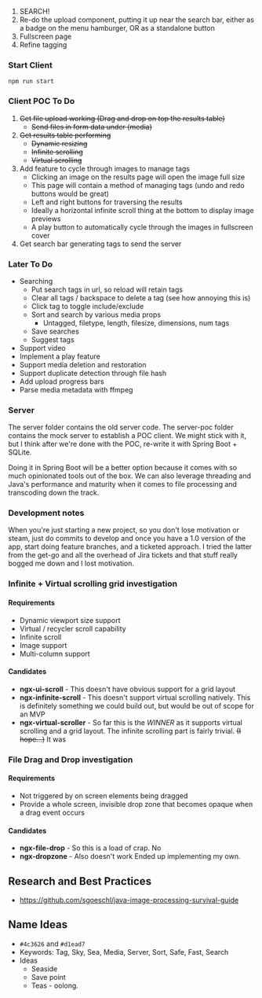 1. SEARCH!
3. Re-do the upload component, putting it up near the search bar, either as a badge on the menu hamburger, OR as a standalone button
4. Fullscreen page
5. Refine tagging

### Start Client
`npm run start`

### Client POC To Do
1. ~~Get file upload working (Drag and drop on top the results table)~~
    - ~~Send files in form data under (media)~~
2. ~~Get results table performing~~
    - ~~Dynamic resizing~~
    - ~~Infinite scrolling~~
    - ~~Virtual scrolling~~
3. Add feature to cycle through images to manage tags
   - Clicking an image on the results page will open the image full size
   - This page will contain a method of managing tags (undo and redo buttons would be great)
   - Left and right buttons for traversing the results
   - Ideally a horizontal infinite scroll thing at the bottom to display image previews
   - A play button to automatically cycle through the images in fullscreen cover
4. Get search bar generating tags to send the server

### Later To Do
- Searching
  - Put search tags in url, so reload will retain tags
  - Clear all tags / backspace to delete a tag (see how annoying this is)
  - Click tag to toggle include/exclude
  - Sort and search by various media props
    - Untagged, filetype, length, filesize, dimensions, num tags
  - Save searches
  - Suggest tags
- Support video
- Implement a play feature
- Support media deletion and restoration
- Support duplicate detection through file hash
- Add upload progress bars
- Parse media metadata with ffmpeg


### Server
The server folder contains the old server code. The server-poc folder contains the mock server to establish a POC client. We might stick with it, but I think after we're done with the POC, re-write it with Spring Boot + SQLite.

Doing it in Spring Boot will be a better option because it comes with so much opinionated tools out of the box. We can also leverage threading and Java's performance and maturity when it comes to file processing and transcoding down the track.


### Development notes
When you're just starting a new project, so you don't lose motivation or steam, just do commits to develop and once you have a 1.0 version of the app, start doing feature branches, and a ticketed approach. I tried the latter from the get-go and all the overhead of Jira tickets and that stuff really bogged me down and I lost motivation.


### Infinite + Virtual scrolling grid investigation

#### Requirements
* Dynamic viewport size support
* Virtual / recycler scroll capability
* Infinite scroll
* Image support
* Multi-column support

#### Candidates
* **ngx-ui-scroll**           - This doesn't have obvious support for a grid layout
* **ngx-infinite-scroll**     - This doesn't support virtual scrolling natively. This is definitely something we could build out, but would be out of scope for an MVP
* **ngx-virtual-scroller**    - So far this is the *WINNER* as it supports virtual scrolling and a grid layout. The infinite scrolling part is fairly trivial. ~~(I hope...)~~ It was

### File Drag and Drop investigation

#### Requirements
* Not triggered by on screen elements being dragged
* Provide a whole screen, invisible drop zone that becomes opaque when a drag event occurs

#### Candidates           
* **ngx-file-drop** - So this is a load of crap. No
* **ngx-dropzone** - Also doesn't work
Ended up implementing my own.


## Research and Best Practices
- https://github.com/sgoeschl/java-image-processing-survival-guide


## Name Ideas
- `#4c3626` and `#d1ead7`
- Keywords: Tag, Sky, Sea, Media, Server, Sort, Safe, Fast, Search
- Ideas
  - Seaside
  - Save point
  - Teas - oolong.
